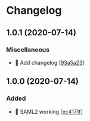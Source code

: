 # Changelog

<a name="1.0.1"></a>
## 1.0.1 (2020-07-14)

### Miscellaneous

- 📝 Add changelog [[93a5a23](https://github.com/Enabel/docker-saml/commit/93a5a23969f589ba16cfa1dff9cb984f03c70df1)]


<a name="1.0.0"></a>
## 1.0.0 (2020-07-14)

### Added

- 🎉 SAML2 working [[ec4171f](https://github.com/Enabel/docker-saml/commit/ec4171ff970a13b323326a4c545b6c02e2256d43)]


